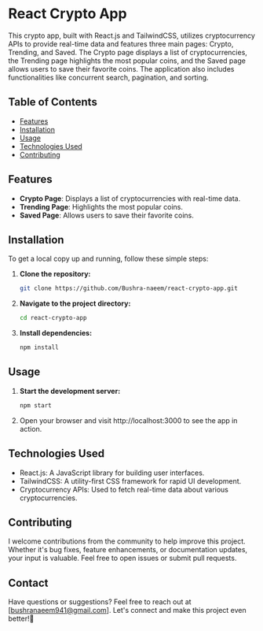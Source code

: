 # React Crypto App

This crypto app, built with React.js and TailwindCSS, utilizes cryptocurrency APIs to provide real-time data and features three main pages: Crypto, Trending, and Saved. The Crypto page displays a list of cryptocurrencies, the Trending page highlights the most popular coins, and the Saved page allows users to save their favorite coins. The application also includes functionalities like concurrent search, pagination, and sorting.

## Table of Contents

- [Features](#features)
- [Installation](#installation)
- [Usage](#usage)
- [Technologies Used](#technologies-used)
- [Contributing](#contributing)

## Features

- **Crypto Page**: Displays a list of cryptocurrencies with real-time data.
- **Trending Page**: Highlights the most popular coins.
- **Saved Page**: Allows users to save their favorite coins.

## Installation

To get a local copy up and running, follow these simple steps:

1. **Clone the repository:**

   ```bash
   git clone https://github.com/Bushra-naeem/react-crypto-app.git
   ```

2. **Navigate to the project directory:**

   ```bash
   cd react-crypto-app
   ```

3. **Install dependencies:**
   ```bash
   npm install
   ```

## Usage

1. **Start the development server:**

   ```bash
   npm start
   ```

2. Open your browser and visit http://localhost:3000 to see the app in action.

## Technologies Used

- React.js: A JavaScript library for building user interfaces.
- TailwindCSS: A utility-first CSS framework for rapid UI development.
- Cryptocurrency APIs: Used to fetch real-time data about various cryptocurrencies.

## Contributing

I welcome contributions from the community to help improve this project. Whether it's bug fixes, feature enhancements, or documentation updates, your input is valuable. Feel free to open issues or submit pull requests.

## Contact

Have questions or suggestions? Feel free to reach out at [bushranaeem941@gmail.com]. Let's connect and make this project even better!🤍
